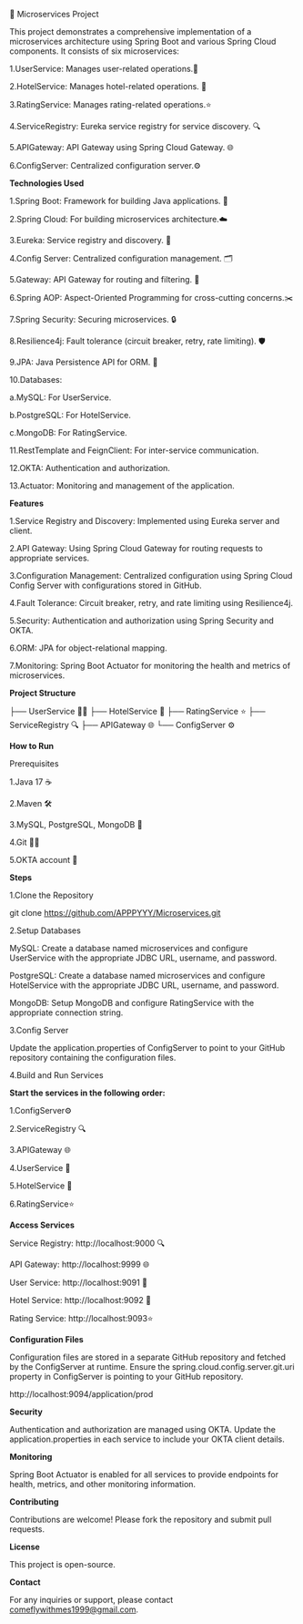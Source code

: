 🌟 Microservices Project

This project demonstrates a comprehensive implementation of a microservices architecture using Spring Boot and various Spring Cloud components. It consists of six microservices:

1.UserService: Manages user-related operations.👤

2.HotelService: Manages hotel-related operations. 🏨

3.RatingService: Manages rating-related operations.⭐

4.ServiceRegistry: Eureka service registry for service discovery. 🔍

5.APIGateway: API Gateway using Spring Cloud Gateway. 🌐

6.ConfigServer: Centralized configuration server.⚙️

**Technologies Used**

1.Spring Boot: Framework for building Java applications. 🍃

2.Spring Cloud: For building microservices architecture.☁️

3.Eureka: Service registry and discovery. 🔎

4.Config Server: Centralized configuration management. 🗂️

5.Gateway: API Gateway for routing and filtering. 🚦

6.Spring AOP: Aspect-Oriented Programming for cross-cutting concerns.✂️

7.Spring Security: Securing microservices. 🔒

8.Resilience4j: Fault tolerance (circuit breaker, retry, rate limiting). 🛡️

9.JPA: Java Persistence API for ORM. 💾

10.Databases:

  a.MySQL: For UserService.
  
  b.PostgreSQL: For HotelService.
  
  c.MongoDB: For RatingService.
  
11.RestTemplate and FeignClient: For inter-service communication.

12.OKTA: Authentication and authorization.

13.Actuator: Monitoring and management of the application.

**Features**

1.Service Registry and Discovery: Implemented using Eureka server and client.

2.API Gateway: Using Spring Cloud Gateway for routing requests to appropriate services.

3.Configuration Management: Centralized configuration using Spring Cloud Config Server with configurations stored in GitHub.

4.Fault Tolerance: Circuit breaker, retry, and rate limiting using Resilience4j.

5.Security: Authentication and authorization using Spring Security and OKTA.

6.ORM: JPA for object-relational mapping.

7.Monitoring: Spring Boot Actuator for monitoring the health and metrics of microservices.

**Project Structure**

├── UserService 🧑‍💼
├── HotelService 🏨
├── RatingService ⭐
├── ServiceRegistry 🔍
├── APIGateway 🌐
└── ConfigServer ⚙️


**How to Run**

Prerequisites

1.Java 17 ☕

2.Maven 🛠️

3.MySQL, PostgreSQL, MongoDB 💾

4.Git 👨‍💻

5.OKTA account 🔐

**Steps**

1.Clone the Repository

git clone https://github.com/APPPYYY/Microservices.git

2.Setup Databases

MySQL: Create a database named microservices and configure UserService with the appropriate JDBC URL, username, and password.

PostgreSQL: Create a database named microservices and configure HotelService with the appropriate JDBC URL, username, and password.

MongoDB: Setup MongoDB and configure RatingService with the appropriate connection string.

3.Config Server

Update the application.properties of ConfigServer to point to your GitHub repository containing the configuration files.

4.Build and Run Services

**Start the services in the following order:**

1.ConfigServer⚙️

2.ServiceRegistry 🔍

3.APIGateway 🌐

4.UserService 👤

5.HotelService 🏨

6.RatingService⭐

**Access Services**

Service Registry: http://localhost:9000 🔍

API Gateway: http://localhost:9999 🌐

User Service: http://localhost:9091 👤

Hotel Service: http://localhost:9092 🏨

Rating Service: http://localhost:9093⭐

**Configuration Files**

Configuration files are stored in a separate GitHub repository and fetched by the ConfigServer at runtime. Ensure the spring.cloud.config.server.git.uri property in ConfigServer is pointing to your GitHub repository.

http://localhost:9094/application/prod

**Security**

Authentication and authorization are managed using OKTA. Update the application.properties in each service to include your OKTA client details.

**Monitoring**

Spring Boot Actuator is enabled for all services to provide endpoints for health, metrics, and other monitoring information.

**Contributing**

Contributions are welcome! Please fork the repository and submit pull requests.

**License**

This project is open-source.

**Contact**

For any inquiries or support, please contact comeflywithmes1999@gmail.com.
